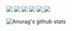 <p>
    <img src="http://views.whatilearened.today/views/github/Overz/views.svg"/> 
    <img src="https://img.shields.io/badge/Back End-Java-f55247"/>
    <img src="https://img.shields.io/badge/Back End-Typescript-2C70F3"/>
    <img src="https://img.shields.io/badge/Back End-JavaScript-EFF017"/>
    <a href="https://github.com/overz/">
        <img src="https://img.shields.io/github/followers/Overz?color=%234CC61E&label=GitHub%20Followers%20%3A"/>
    </a>
    <a href="https://github.com/overz?tab=repositories">
        <img src="https://badges.frapsoft.com/os/v2/open-source.svg?v=103"/>
    </a>
</p>

![Anurag's github stats](https://github-readme-stats.vercel.app/api?username=overz&show_icons=true)

